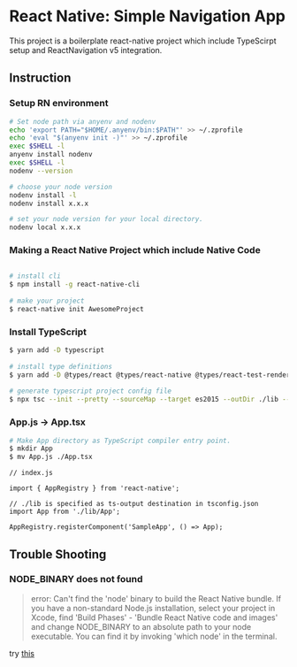 # React Native: Simple Navigation App 

This project is a boilerplate react-native project which include TypeScirpt setup and ReactNavigation v5 integration.

## Instruction
### Setup RN environment

``` sh
# Set node path via anyenv and nodenv
echo 'export PATH="$HOME/.anyenv/bin:$PATH"' >> ~/.zprofile
echo 'eval "$(anyenv init -)"' >> ~/.zprofile
exec $SHELL -l
anyenv install nodenv
exec $SHELL -l
nodenv --version

# choose your node version
nodenv install -l
nodenv install x.x.x

# set your node version for your local directory.
nodenv local x.x.x
```

### Making a React Native Project which include Native Code
```sh

# install cli
$ npm install -g react-native-cli
 
# make your project
$ react-native init AwesomeProject  
```

### Install TypeScript

```sh
$ yarn add -D typescript
 
# install type definitions
$ yarn add -D @types/react @types/react-native @types/react-test-renderer
 
# generate typescript project config file
$ npx tsc --init --pretty --sourceMap --target es2015 --outDir ./lib --module commonjs --jsx react
```

### App.js -> App.tsx

```sh
# Make App directory as TypeScript compiler entry point.
$ mkdir App
$ mv App.js ./App.tsx
```

```tsx
// index.js

import { AppRegistry } from 'react-native';

// ./lib is specified as ts-output destination in tsconfig.json
import App from './lib/App';
 
AppRegistry.registerComponent('SampleApp', () => App);
```

## Trouble Shooting

### NODE_BINARY does not found

>error: Can't find the 'node' binary to build the React Native bundle.  If you have a non-standard Node.js installation, select your project in Xcode, find  'Build Phases' - 'Bundle React Native code and images' and change NODE_BINARY to an  absolute path to your node executable. You can find it by invoking 'which node' in the terminal.

try [this](https://qiita.com/kabosu3d/items/bc4d9b1d80e221ca3e3e)